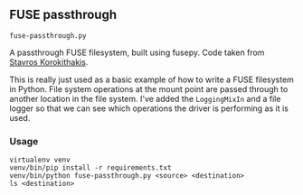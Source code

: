## FUSE passthrough

`fuse-passthrough.py`

A passthrough FUSE filesystem, built using fusepy. Code taken from [Stavros
Korokithakis](https://github.com/skorokithakis/python-fuse-sample).

This is really just used as a basic example of how to write a FUSE filesystem
in Python. File system operations at the mount point are passed through to
another location in the file system. I've added the `LoggingMixIn` and a file
logger so that we can see which operations the driver is performing as it is
used.

### Usage

```
virtualenv venv
venv/bin/pip install -r requirements.txt
venv/bin/python fuse-passthrough.py <source> <destination>
ls <destination>
```

